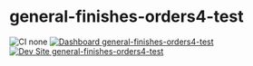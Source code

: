 # general-finishes-orders4-test

![CI none](https://img.shields.io/badge/ci-none-orange.svg)
[![Dashboard general-finishes-orders4-test](https://img.shields.io/badge/dashboard-general_finishes_orders4_test-yellow.svg)](https://dashboard.pantheon.io/sites/62f3ed9f-a6b4-408e-b79a-3e23033bd9e2#dev/code)
[![Dev Site general-finishes-orders4-test](https://img.shields.io/badge/site-general_finishes_orders4_test-blue.svg)](http://dev-general-finishes-orders4-test.pantheonsite.io/)